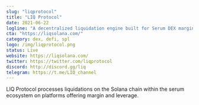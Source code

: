 ```yaml
---
slug: "liqprotocol"
title: "LIQ Protocol"
date: 2021-06-22
logline: "A decentralized liquidation engine built for Serum DEX margin markets on the Solana network."
cta: "https://liqsolana.com/"
category: dex, defi, spl
logo: /img/liqprotocol.png
status: Live
website: https://liqsolana.com/
twitter: https://twitter.com/liqprotocol
discord: http://discord.gg/liq
telegram: https://t.me/LIQ_channel
---
```


LIQ Protocol processes liquidations on the Solana chain within the serum ecosystem on platforms offering margin and leverage.
